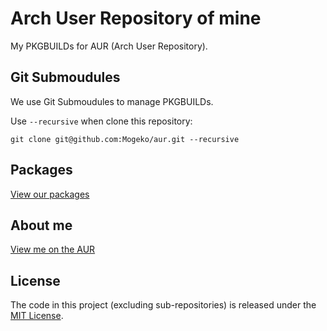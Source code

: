 # Arch User Repository of mine

My PKGBUILDs for  AUR (Arch User Repository).

## Git Submoudules

We use Git Submoudules to manage PKGBUILDs.

Use `--recursive` when clone this repository:

```
git clone git@github.com:Mogeko/aur.git --recursive
```

## Packages

[View our packages](https://aur.archlinux.org/packages/?K=mogeko&SeB=m)

## About me

[View me on the AUR](https://aur.archlinux.org/account/mogeko)

## License

The code in this project (excluding sub-repositories) is released under the [MIT License](https://github.com/Mogeko/aur/blob/master/LICENSE).
